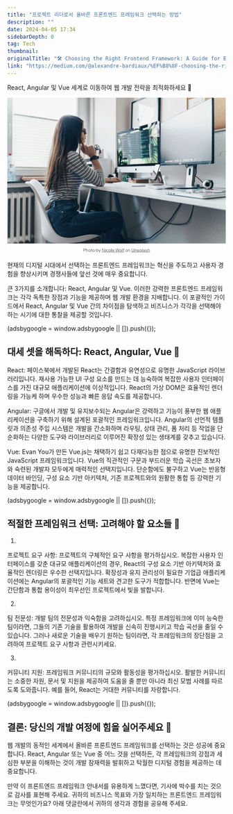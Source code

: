 ```yaml
---
title: "프로젝트 리더로서 올바른 프론트엔드 프레임워크 선택하는 방법"
description: ""
date: 2024-04-05 17:34
sidebarDepth: 0
tag: Tech
thumbnail: 
originalTitle: "🛠️ Choosing the Right Frontend Framework: A Guide for Business Leaders 🌟"
link: "https://medium.com/@alexandre-bardiaux/%EF%B8%8F-choosing-the-right-frontend-framework-a-guide-for-business-leaders-b9ed4c6d5db3"
---
```



React, Angular 및 Vue 세계로 이동하여 웹 개발 전략을 최적화하세요 🚀

![ChoosingtheRightFrontendFrameworkAGuideforBusinessLeaders_0.png](./img/ChoosingtheRightFrontendFrameworkAGuideforBusinessLeaders_0.png)

현재의 디지털 시대에서 선택하는 프론트엔드 프레임워크는 혁신을 주도하고 사용자 경험을 향상시키며 경쟁사들에 앞선 것에 매우 중요합니다.

큰 3가지를 소개합니다: React, Angular 및 Vue. 이러한 강력한 프론트엔드 프레임워크는 각각 독특한 장점과 기능을 제공하며 웹 개발 환경을 지배합니다. 이 포괄적인 가이드에서 React, Angular 및 Vue 간의 차이점을 탐색하고 비즈니스가 각각을 선택해야 하는 시기에 대한 통찰을 제공할 것입니다.

<!-- ui-log 수평형 -->
<ins class="adsbygoogle"
  style="display:block"
  data-ad-client="ca-pub-4877378276818686"
  data-ad-slot="9743150776"
  data-ad-format="auto"
  data-full-width-responsive="true"></ins>
<component is="script">
(adsbygoogle = window.adsbygoogle || []).push({});
</component>

## 대세 셋을 해독하다: React, Angular, Vue 🎨

React: 페이스북에서 개발된 React는 간결함과 유연성으로 유명한 JavaScript 라이브러리입니다. 재사용 가능한 UI 구성 요소를 만드는 데 능숙하여 복잡한 사용자 인터페이스를 가진 대규모 애플리케이션에 이상적입니다. React의 가상 DOM은 효율적인 렌더링을 가능케 하며 우수한 성능과 빠른 응답 속도를 제공합니다.

Angular: 구글에서 개발 및 유지보수되는 Angular은 강력하고 기능이 풍부한 웹 애플리케이션을 구축하기 위해 설계된 포괄적인 프레임워크입니다. Angular의 선언적 템플릿과 의존성 주입 시스템은 개발을 간소화하며 라우팅, 상태 관리, 폼 처리 등 작업을 단순화하는 다양한 도구와 라이브러리로 이루어진 확장성 있는 생태계를 갖추고 있습니다.

Vue: Evan You가 만든 Vue.js는 채택하기 쉽고 다재다능한 점으로 유명한 진보적인 JavaScript 프레임워크입니다. Vue의 직관적인 구문과 부드러운 학습 곡선은 초보자와 숙련된 개발자 모두에게 매력적인 선택지입니다. 단순함에도 불구하고 Vue는 반응형 데이터 바인딩, 구성 요소 기반 아키텍처, 기존 프로젝트와의 원활한 통합 등 강력한 기능을 제공합니다.

<!-- ui-log 수평형 -->
<ins class="adsbygoogle"
  style="display:block"
  data-ad-client="ca-pub-4877378276818686"
  data-ad-slot="9743150776"
  data-ad-format="auto"
  data-full-width-responsive="true"></ins>
<component is="script">
(adsbygoogle = window.adsbygoogle || []).push({});
</component>

## 적절한 프레임워크 선택: 고려해야 할 요소들 🤔

1.
프로젝트 요구 사항: 프로젝트의 구체적인 요구 사항을 평가하십시오. 복잡한 사용자 인터페이스를 갖춘 대규모 애플리케이션의 경우, React의 구성 요소 기반 아키텍처와 효율적인 렌더링은 우수한 선택지입니다. 확장성과 유지 관리성이 필요한 기업급 애플리케이션에는 Angular의 포괄적인 기능 세트와 견고한 도구가 적합합니다. 반면에 Vue는 간단함과 통합 용이성이 최우선인 프로젝트에서 빛을 발합니다.

2.
팀 전문성: 개발 팀의 전문성과 익숙함을 고려하십시오. 특정 프레임워크에 이미 능숙한 팀이라면, 그들의 기존 기술을 활용하여 개발을 신속히 진행시키고 학습 곡선을 줄일 수 있습니다. 그러나 새로운 기술을 배우기 원하는 팀이라면, 각 프레임워크의 장단점을 고려하여 프로젝트 요구 사항과 관련시키세요.

3.
커뮤니티 지원: 프레임워크 커뮤니티의 규모와 활동성을 평가하십시오. 활발한 커뮤니티는 소중한 자원, 문서 및 지원을 제공하여 도움을 줄 뿐만 아니라 최신 모범 사례를 따르도록 도와줍니다. 예를 들어, React는 거대한 커뮤니티를 자랑합니다.

<!-- ui-log 수평형 -->
<ins class="adsbygoogle"
  style="display:block"
  data-ad-client="ca-pub-4877378276818686"
  data-ad-slot="9743150776"
  data-ad-format="auto"
  data-full-width-responsive="true"></ins>
<component is="script">
(adsbygoogle = window.adsbygoogle || []).push({});
</component>

## 결론: 당신의 개발 여정에 힘을 실어주세요 🚀

웹 개발의 동적인 세계에서 올바른 프론트엔드 프레임워크를 선택하는 것은 성공에 중요합니다. React, Angular 또는 Vue 중 어느 것을 선택하든, 각 프레임워크의 강점과 세심한 부분을 이해하는 것이 개발 잠재력을 발휘하고 탁월한 디지털 경험을 제공하는 데 중요합니다.

만약 이 프론트엔드 프레임워크 안내서를 유용하게 느꼈다면, 기사에 박수를 치는 것으로 감사를 표현해 주세요. 귀하의 비즈니스 목표와 가장 일치하는 프론트엔드 프레임워크는 무엇인가요? 아래 댓글란에서 귀하의 생각과 경험을 공유해 주세요.